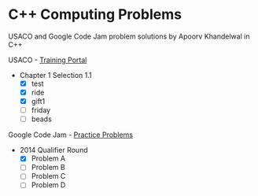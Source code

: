 C++ Computing Problems
========================
USACO and Google Code Jam problem solutions by Apoorv Khandelwal in C++

USACO - [Training Portal](http://cerberus.delos.com:790/usacogate)
  - Chapter 1 Selection 1.1
  	- [x] test
  	- [x] ride
  	- [x] gift1
	- [ ] friday
	- [ ] beads

Google Code Jam - [Practice Problems](https://code.google.com/codejam/contests.html)
  - 2014 Qualifier Round
  	- [x] Problem A
  	- [ ] Problem B
	- [ ] Problem C
	- [ ] Problem D